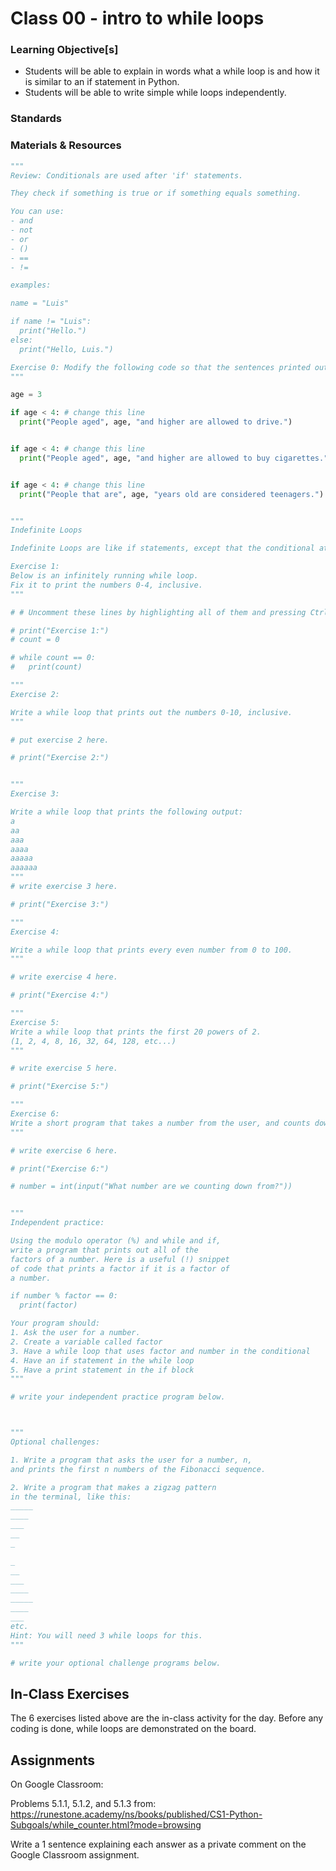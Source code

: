 # Class 00 - intro to while loops

### Learning Objective[s]

* Students will be able to explain in words what a while loop is and how it is similar to an if statement in Python.
* Students will be able to write simple while loops independently. 

### Standards

### Materials & Resources

```python
"""
Review: Conditionals are used after 'if' statements. 

They check if something is true or if something equals something.

You can use:
- and
- not
- or
- ()
- ==
- !=

examples:

name = "Luis"

if name != "Luis":
  print("Hello.")
else:
  print("Hello, Luis.")

Exercise 0: Modify the following code so that the sentences printed out are true. 
"""

age = 3

if age < 4: # change this line
  print("People aged", age, "and higher are allowed to drive.")


if age < 4: # change this line
  print("People aged", age, "and higher are allowed to buy cigarettes.")


if age < 4: # change this line
  print("People that are", age, "years old are considered teenagers.")


"""
Indefinite Loops

Indefinite Loops are like if statements, except that the conditional at the top is RE-RUN AT THE END OF THE BLOCK.

Exercise 1:
Below is an infinitely running while loop. 
Fix it to print the numbers 0-4, inclusive. 
"""

# # Uncomment these lines by highlighting all of them and pressing Ctrl + /

# print("Exercise 1:")
# count = 0 

# while count == 0:
#   print(count)

"""
Exercise 2:

Write a while loop that prints out the numbers 0-10, inclusive.
"""

# put exercise 2 here. 

# print("Exercise 2:")


"""
Exercise 3:

Write a while loop that prints the following output:
a
aa
aaa
aaaa
aaaaa
aaaaaa
"""
# write exercise 3 here.

# print("Exercise 3:")

"""
Exercise 4:

Write a while loop that prints every even number from 0 to 100. 
"""

# write exercise 4 here.

# print("Exercise 4:")

"""
Exercise 5:
Write a while loop that prints the first 20 powers of 2.
(1, 2, 4, 8, 16, 32, 64, 128, etc...)
"""

# write exercise 5 here. 

# print("Exercise 5:")

"""
Exercise 6:
Write a short program that takes a number from the user, and counts down from that number. 
"""

# write exercise 6 here. 

# print("Exercise 6:")

# number = int(input("What number are we counting down from?"))


"""
Independent practice:

Using the modulo operator (%) and while and if, 
write a program that prints out all of the 
factors of a number. Here is a useful (!) snippet
of code that prints a factor if it is a factor of
a number.

if number % factor == 0:
  print(factor)

Your program should:
1. Ask the user for a number.
2. Create a variable called factor
3. Have a while loop that uses factor and number in the conditional
4. Have an if statement in the while loop
5. Have a print statement in the if block
"""

# write your independent practice program below. 



"""
Optional challenges:

1. Write a program that asks the user for a number, n, 
and prints the first n numbers of the Fibonacci sequence.

2. Write a program that makes a zigzag pattern
in the terminal, like this:
_____
____
___
__
_

_
__
___
____
_____
____
___
etc.
Hint: You will need 3 while loops for this.
"""

# write your optional challenge programs below. 
```
## In-Class Exercises

The 6 exercises listed above are the in-class activity for the day. Before any coding is done, while loops are demonstrated on the board. 

## Assignments
On Google Classroom: 

Problems 5.1.1, 5.1.2, and 5.1.3 from:
 https://runestone.academy/ns/books/published/CS1-Python-Subgoals/while_counter.html?mode=browsing

Write a 1 sentence explaining each answer as a private comment on the Google Classroom assignment. 